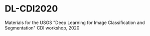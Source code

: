 # DL-CDI2020
Materials for the USGS "Deep Learning for Image Classification and Segmentation" CDI workshop, 2020
